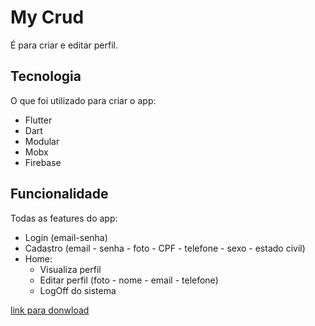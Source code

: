 # My Crud

É para criar e editar perfil.

## Tecnologia 

O que foi utilizado para criar o app:

- Flutter
- Dart
- Modular
- Mobx
- Firebase

## Funcionalidade
Todas as features do app:

- Login (email-senha)
- Cadastro (email - senha - foto - CPF - telefone - sexo - estado civil)
- Home: 
  - Visualiza perfil
  - Editar perfil (foto - nome - email - telefone)
  - LogOff do sistema

[link para donwload](https://drive.google.com/file/d/1gSD-05sbrCG8jZHNP3WXq6Rv8FCXoAqb/view?usp=sharing)
